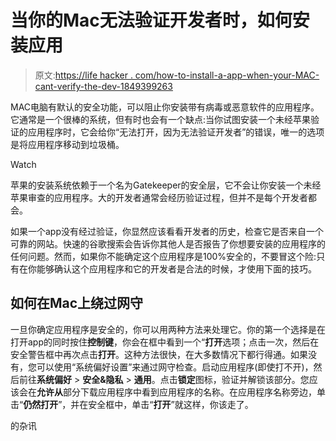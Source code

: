 # 当你的Mac无法验证开发者时，如何安装应用

> 原文:[https://life hacker . com/how-to-install-a-app-when-your-MAC-cant-verify-the-dev-1849399263](https://lifehacker.com/how-to-install-an-app-when-your-mac-cant-verify-the-dev-1849399263)

MAC电脑有默认的安全功能，可以阻止你安装带有病毒或恶意软件的应用程序。它通常是一个很棒的系统，但有时也会有一个缺点:当你试图安装一个未经苹果验证的应用程序时，它会给你“无法打开，因为无法验证开发者”的错误，唯一的选项是将应用程序移动到垃圾桶。

Watch

苹果的安装系统依赖于一个名为Gatekeeper的安全层，它不会让你安装一个未经苹果审查的应用程序。大的开发者通常会经历验证过程，但并不是每个开发者都会。

如果一个app没有经过验证，你显然应该看看开发者的历史，检查它是否来自一个可靠的网站。快速的谷歌搜索会告诉你其他人是否报告了你想要安装的应用程序的任何问题。然而，如果你不能确定这个应用程序是100%安全的，不要冒这个险:只有在你能够确认这个应用程序和它的开发者是合法的时候，才使用下面的技巧。

## 如何在Mac上绕过网守

一旦你确定应用程序是安全的，你可以用两种方法来处理它。你的第一个选择是在打开app的同时按住**控制键**，你会在框中看到一个“**打开**选项；点击一次，然后在安全警告框中再次点击**打开**。这种方法很快，在大多数情况下都行得通。如果没有，您可以使用“系统偏好设置”来通过网守检查。启动应用程序(即使打不开)，然后前往**系统偏好** > **安全&隐私** > **通用**。点击**锁定**图标，验证并解锁该部分。您应该会在**允许从**部分下载应用程序中看到应用程序的名称。在应用程序名称旁边，单击“**仍然打开**”，并在安全框中，单击“**打开**”就这样，你该走了。

的杂讯